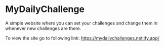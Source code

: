 # MyDailyChallenge
A simple website where you can set your challenges and change them in whenever new challenges are there.

To view the site go to following link: https://mydailychallenges.netlify.app/
